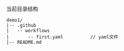 当前目录结构

```
demo1/
|-- .github
|   -- workflows
|       -- first.yaml          // yaml文件
|-- README.md
```

